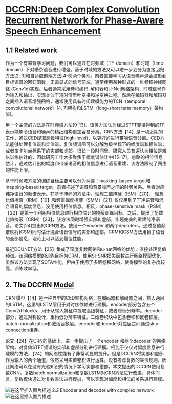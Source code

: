 # [DCCRN:Deep Complex Convolution Recurrent Network for Phase-Aware Speech Enhancement](https://blog.csdn.net/aidanmo/article/details/122186728)
## 1.1 Related work
作为一个有监督学习问题，我们可以通过在时频域（TF-domain）和时域（time-domain）下对嘈杂语音进行增强。基于时域的方法又可以进一步划分为直接回归方法[2, 3]和自适应前端方法[4-6]两个类别。前者直接学习从语音噪声混合波形到目标语音的回归函数，无需显式的信号前端，通常使用某种形式的一维卷积神经网络 (Conv1d)实现。后者通常采用卷积编码-解码器和U-Net网络架构，时域信号作为输入和输出，实现类似于短时傅里叶变换和逆变换过程。然后在编码器和解码器之间插入语音增强网络，通常使用具有时间建模能力的TCN（temporal convolutional network）[4, 7]架构和LSTM（long-short term memory）架构[8]。

另一个主流的方法是在时频域方法[9-13]，该类方法认为经过STFT变换得到的TF表示能够令语音和噪声的精细结构更加容易分离。CRN方法【14】是一项近期的工作，通过CED提取高级特征(high-level)，以更好的进行带噪语音分离。CED方法能够处理复值谱和实值谱。复值频谱图可以分解为极坐标下的幅度谱和相位谱，或者笛卡尔坐标系下的实部和虚部。很长一段时间里，研究人员普遍认为相位是难以训练估计的，因此研究工作大多聚焦于幅度谱估计中[15-17]，忽略的相位信息估计，通过估计出的幅度和带噪语音的相位信息进行语音重建，该方法限制了网络的性能上限。

基于时频域方法的训练目标主要可以分为两类：masking-based target和mapping-based target。前者描述了语音和背景噪声之间的时频关系。后者对应纯净语音的频谱表示。在基于掩码的方法中，理想二值掩蔽（IBM）【20】， 理想比值掩蔽（IRM）【10】和频谱幅度掩蔽（SMM）【21】仅仅用到了干净语音和混合语音的幅度信息，没用使用相位信息。相反，phase-sensitive mask（PSM）【22】是第一个利用相位信息进行相位估计的掩蔽训练目标。之后，提出了复数比值掩蔽（CRM）【23】，该方法同时增强实部和虚部，实现完美的重建纯净语音。论文[24]提出的CRN方法，使用一个encoder 和两个decoders，通过复值频谱映射(CSM)同时估计混合语音信号的实部和虚部。CRM和CSM方法用到了语音的全部信息，理论上可以达到最佳性能。

最近DCUNET方法【25】集成了深度复数网络和u-net网络的优势，直接处理复值频谱。该网络模型的训练目标为CRM，使用SI-SNR损失函数进行网络模型优化，虽然该方法实现了SOTA性能，但由于使用了多层卷积网络，使得模型的复杂度较高，训练效率低。
## 2. The DCCRN [Model](https://so.csdn.net/so/search?q=Model&spm=1001.2101.3001.7020)
CRN 模型【14】是一种典型的CED架构网络，在编码器和解码器之间，插入两层的LSTM。这里的LSTM层用于对时序依赖进行建模。encoder部分包含五个Conv2d blocks，用于从输入特征中提取高级特征，或者降低分辨率。decoder部分，通过对称设计，重构低分辨率特征。二维卷积块中包含卷积和反卷积层，batch normalization和激活函数层。encoder和decoder对应层之间通过skip-connection相连。

论文【24】在CRN的基础上，进一步提出了一个encoder 和两个decoder 的网络架构。对复值STFT频谱的实部和虚部分别进行建模。相比于仅仅对幅度信息进行建模的方法，【24】的网络性能有了非常明显的提升。但是DCCRN将实部和虚部作为输入的两个通道，依然采用实值卷积进行运算，没有考虑复数的乘法规则，因此网络可以在没有先验知识的情况下学习实部和虚部。本文提出的DCCRN使用复数CNN，复数batch normalization和复数LSTM对CRN方法进行改进。具体而言，复数模块通过对复数乘法进行模拟，可以实现对幅度和相位的关系进行建模。

![在这里插入图片描述](https://img-blog.csdnimg.cn/26229d1d2efe4f579a77a549947194e3.png?x-oss-process=image/watermark,type_d3F5LXplbmhlaQ,shadow_50,text_Q1NETiBAQWlkYW5tb21v,size_20,color_FFFFFF,t_70,g_se,x_16)
2.2 Encoder and decoder with complex network
![在这里插入图片描述](https://img-blog.csdnimg.cn/55a1466fdf664fb4a43effd2c6910a59.png?x-oss-process=image/watermark,type_d3F5LXplbmhlaQ,shadow_50,text_Q1NETiBAQWlkYW5tb21v,size_20,color_FFFFFF,t_70,g_se,x_16)


